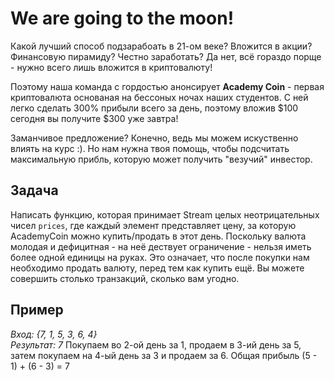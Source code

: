 # We are going to the moon!

Какой лучший способ подзарабоать в 21-ом веке? Вложится в акции? Финансовую пирамиду? Честно заработать? 
Да нет, всё гораздо порще - нужно всего лишь вложится в криптовалюту!

Поэтому наша команда с гордостью анонсирует **Academy Coin** - первая криптовалюта основаная на бессоных 
ночах наших студентов. С ней легко сделать 300% прибыли всего за день, поэтому вложив $100 сегодня вы получите $300 
уже завтра!

Заманчивое предложение? Конечно, ведь мы можем искуственно влиять на курс :). Но нам нужна твоя помощь, чтобы подсчитать 
максимальную прибль, которую может получить "везучий" инвестор.

## Задача

Написать функцию, которая принимает Stream<Integer> целых неотрицательных чисел `prices`, где каждый элемент представляет цену,
за которую AcademyCoin можно купить/продать в этот день. Поскольку валюта молодая и дефицитная - на неё дествует
ограничение - нельзя иметь более одной единицы на руках. Это означает, что после покупки нам необходимо продать валюту, 
перед тем как купить ещё. Вы можете совершить столько транзакций, сколько вам угодно. 

## Пример

*Вход: {7, 1, 5, 3, 6, 4}*   
*Результат: 7*
Покупаем во 2-ой день за 1, продаем в 3-ий день за 5, затем покупаем на 4-ый день за 3 и продаем за 6. Общая прибыль (5 - 1) + (6 - 3) = 7